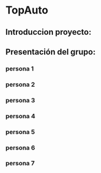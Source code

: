 # TopAuto
## Introduccion proyecto:

## Presentación del grupo:
### persona 1
### persona 2
### persona 3
### persona 4
### persona 5
### persona 6
### persona 7
